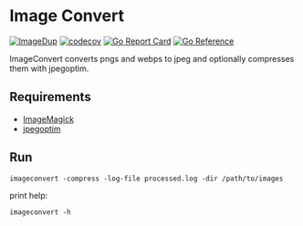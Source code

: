 # Image Convert

[![ImageDup](https://github.com/kmulvey/imageconvert/actions/workflows/release_build.yml/badge.svg)](https://github.com/kmulvey/imageconvert/actions/workflows/release_build.yml) [![codecov](https://codecov.io/gh/kmulvey/imageconvert/branch/main/graph/badge.svg?token=XpJ5kCJzsn)](https://codecov.io/gh/kmulvey/imageconvert) [![Go Report Card](https://goreportcard.com/badge/github.com/kmulvey/imageconvert)](https://goreportcard.com/report/github.com/kmulvey/imageconvert) [![Go Reference](https://pkg.go.dev/badge/github.com/kmulvey/imageconvert.svg)](https://pkg.go.dev/github.com/kmulvey/imageconvert)

ImageConvert converts pngs and webps to jpeg and optionally compresses them with jpegoptim. 

## Requirements
- [ImageMagick](https://imagemagick.org/)
- [jpegoptim](https://github.com/tjko/jpegoptim)

## Run
`imageconvert -compress -log-file processed.log -dir /path/to/images`

print help:

`imageconvert -h`
